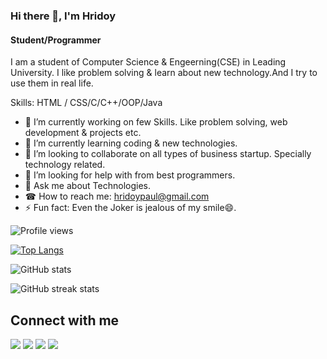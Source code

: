 ### Hi there 👋, I'm Hridoy
#### Student/Programmer
I am a student of Computer Science & Engeerning(CSE) in Leading University. I like problem solving & learn about new technology.And I try to use them in real life.

Skills: HTML / CSS/C/C++/OOP/Java


- 🔭 I’m currently working on few Skills. Like problem solving, web development & projects etc.  
- 🌱 I’m currently learning coding & new technologies. 
- 🤝 I’m looking to collaborate on all types of business startup. Specially technology related.  
- 🤔 I’m looking for help with from best programmers. 
- 💬 Ask me about Technologies. 
- ☎ How to reach me:   hridoypaul@gmail.com 
- ⚡ Fun fact: Even the Joker is jealous of my smile😄. 

![Profile views](https://gpvc.arturio.dev/hridoy)

[![Top Langs](https://github-readme-stats.vercel.app/api/top-langs/?username=hridoy)](https://github.com/anuraghazra/github-readme-stats)

![GitHub stats](https://github-readme-stats.vercel.app/api?username=hridoy&show_icons=true)  

![GitHub streak stats](https://github-readme-streak-stats.herokuapp.com/?user=hridoy)  


<h2> Connect with me </h2>
<p align="left">

 <a herf = "https://www.linkedin.com/in/hridoy-paul-4324b3218"><img src="https://img.icons8.com/color/48/000000/linkedin.png"/><a/>
 <a herf = "https://twitter.com/HridoyPaul71?t=D2VRS1dZyZtLd4_0-aOuHw&s=08"><img src="https://img.icons8.com/color/48/000000/twitter--v2.png"/><a/>
 <a herf = "https://instagram.com/hridoypaul71"><img src="https://img.icons8.com/fluency/48/000000/instagram-new.png"/><a/>
 <a herf = "https://web.facebook.com/Hridoy.paul123/"><img src="https://img.icons8.com/fluency/48/000000/facebook-new.png"/></a>

